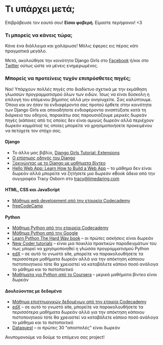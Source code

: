# Τι υπάρχει μετά;

Επιβράβευσε τον εαυτό σου! **Είσαι φοβερή**. Είμαστε περήφανοι! <3

### Τι μπορείς να κάνεις τώρα;

Κάνε ένα διάλλειμα και χαλάρωσε! Μόλις έφερες εις πέρας κάτι πραγματικά μεγάλο.

Μετά, ακολούθησε την κοινότητα Django Girls στο [Facebook](http://facebook.com/djangogirls) ή/και στο [Twitter](https://twitter.com/djangogirls) ούτως ώστε να μένεις ενημερωμένος.

### Μπορείς να προτείνεις τυχόν επιπρόσθετες πηγές;

Ναι! Υπάρχουν *πολλές* πηγές στο διαδίκτυο σχετικά με την εκμάθηση γλωσσών προγραμματισμού όλων των ειδών. Ίσως να είναι δύσκολη η επιλογή του επόμενου βήματος αλλά μην ανησυχείτε. Σας καλύπτουμε. Όποια και αν ήταν τα ενδιαφέροντα σας προτού έρθετε στην κοινότητα των Django Girls και οποιαδήποτε ενδιαφέροντα αναπτύξατε κατά τη διάρκεια του οδηγού, παρακάτω σας παρουσιάζουμε μερικές δωρεάν πηγές (κάποιες από τις οποίες δεν είναι αμιγώς δωρεάν αλλά περιέχουν δωρεάν κομμάτια) τις οποίες μπορείτε να χρησιμοποιήσετε προκειμένου να πετύχετε τον στόχο σας.

#### Django

- Το άλλο μας βιβλίο, [Django Girls Tutorial: Extensions](https://tutorial-extensions.djangogirls.org/)
- [Ο επίσημος οδηγός του Django](https://docs.djangoproject.com/en/2.0/intro/tutorial01/)
- [Ξεκινώντας με το Django με μαθήματα βίντεο](http://www.gettingstartedwithdjango.com/)
- [Hello Web App: Learn How to Build a Web App](https://hellowebbooks.com/learn-django/) – το μάθημα δεν είναι δωρεάν αλλά μπορείτε να ζητήσετε μια δωρεάν eBook άδεια από την συγγραφέα Tracy Osborn στο <tracy@limedaring.com>

#### HTML, CSS και JavaScript

- [Μάθημα web development από την εταιρεία Codecademy](https://www.codecademy.com/learn/paths/web-development)
- [freeCodeCamp](https://www.freecodecamp.org/)

#### Python

- [Μάθημα Python από την εταιρεία Codecademy](https://www.codecademy.com/learn/learn-python)
- [Μάθημα Python από την Google](https://developers.google.com/edu/python/)
- [Learn Python The Hard Way book](http://learnpythonthehardway.org/book/) – οι πρώτες ασκήσεις είναι δωρεάν
- [New Coder tutorials](http://newcoder.io/tutorials/) – είναι μια ποικιλία πρακτικών παραδειγμάτων του πως μπορεί να χρησιμοποιηθεί η γλώσσα προγραμματισμού Python
- [edX](https://www.edx.org/course?search_query=python) – σε αυτό το γνωστό site, μπορείτε να παρακολουθήσετε τα περισσότερα μαθήματα δωρεάν αλλά για την απόκτηση κάποιου πιστοποιητικού τότε θα χρειαστεί να καταβάλετε κάποιο ποσό ανάλογα το μάθημα και το πιστοποιτικό
- [Μαθήματα για Python από το Coursera](https://www.coursera.org/specializations/python) – μερικά μαθήματα βίντεο είναι δωρεάν

#### Δουλεύοντας με δεδομένα

- [Μάθημα επιστημονικών δεδομένων από την εταιρία Codecademy](https://www.codecademy.com/learn/paths/data-science)
- [edX](https://www.edx.org/course/?search_query=python&subject=Data%20Analysis%20%26%20Statistics) – σε αυτό το γνωστό site, μπορείτε να παρακολουθήσετε τα περισσότερα μαθήματα δωρεάν αλλά για την απόκτηση κάποιου πιστοποιητικού τότε θα χρειαστεί να καταβάλετε κάποιο ποσό ανάλογα το μάθημα και το πιστοποιτικό
- [Dataquest](https://www.dataquest.io/) – οι πρώτες 30 "αποστολές" είναι δωρεάν

Ανυπομονούμε να δούμε το επόμενο σας project!